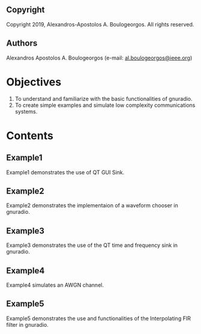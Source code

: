 ## Copyright
Copyright 2019, Alexandros-Apostolos A. Boulogeorgos. All rights reserved.

## Authors
Alexandros Apostolos A. Boulogeorgos (e-mail: al.boulogeorgos@ieee.org)

# Objectives
1. To understand and familiarize with the basic functionalities of gnuradio.
2. To create simple examples and simulate low complexity communications systems.

# Contents

## Example1
Example1 demonstrates the use of QT GUI Sink.

## Example2
Example2 demonstrates the implementaion of a waveform chooser in gnuradio.

## Example3
Example3 demonstrates the use of the QT time and frequency sink in gnuradio.

## Example4
Example4 simulates an AWGN channel.

## Example5
Example5 demonstrates the use and functionalities of the Interpolating FIR filter in gnuradio.
